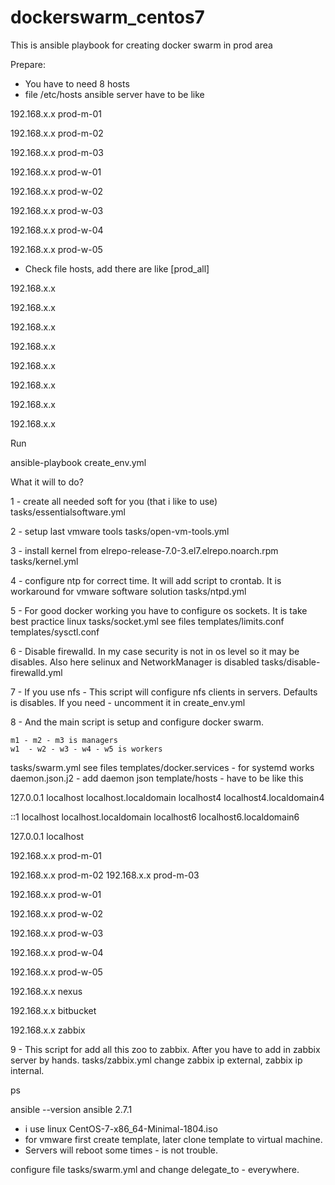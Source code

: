 # dockerswarm_centos7

This is ansible playbook for creating docker swarm in prod area

Prepare:

- You have to need 8 hosts
- file /etc/hosts ansible server have to be like

192.168.x.x prod-m-01

192.168.x.x prod-m-02

192.168.x.x prod-m-03

192.168.x.x prod-w-01

192.168.x.x prod-w-02

192.168.x.x prod-w-03

192.168.x.x prod-w-04

192.168.x.x prod-w-05




- Check file hosts, add there are like 
[prod_all]

192.168.x.x

192.168.x.x

192.168.x.x

192.168.x.x

192.168.x.x

192.168.x.x

192.168.x.x

192.168.x.x


Run

ansible-playbook create_env.yml

What it will to do?



1 - create all needed soft for you (that i like to use)
 tasks/essentialsoftware.yml




2 - setup last vmware tools
 tasks/open-vm-tools.yml




3 - install kernel from elrepo-release-7.0-3.el7.elrepo.noarch.rpm 
tasks/kernel.yml




4 - configure ntp for correct time. It will add script to crontab. It is workaround for vmware software solution
tasks/ntpd.yml



5 - For good docker working you have to configure os sockets. It is take best practice linux
tasks/socket.yml 
see files
templates/limits.conf
templates/sysctl.conf
 


6 - Disable firewalld. In my case security is not in os level so it may be disables. Also here selinux and NetworkManager is disabled
tasks/disable-firewalld.yml



7 - If you use nfs - This script will configure nfs clients in servers. Defaults is disables. If you need - uncomment it in create_env.yml




8 - And the main script is setup and configure docker swarm.

    m1 - m2 - m3 is managers
    w1  - w2 - w3 - w4 - w5 is workers
    
tasks/swarm.yml
see files
templates/docker.services - for systemd works
daemon.json.j2 - add daemon json
template/hosts - have to be like this

127.0.0.1   localhost localhost.localdomain localhost4 localhost4.localdomain4

::1         localhost localhost.localdomain localhost6 localhost6.localdomain6

127.0.0.1 localhost

192.168.x.x prod-m-01

192.168.x.x prod-m-02
192.168.x.x prod-m-03

192.168.x.x prod-w-01

192.168.x.x prod-w-02

192.168.x.x prod-w-03

192.168.x.x prod-w-04

192.168.x.x prod-w-05

192.168.x.x nexus 

192.168.x.x bitbucket 

192.168.x.x zabbix 




9 - This script for add all this zoo to zabbix. After you have to add in zabbix server by hands.
tasks/zabbix.yml
change zabbix ip external, zabbix ip internal.





ps

 ansible --version
ansible 2.7.1
 - i use linux CentOS-7-x86_64-Minimal-1804.iso
 - for vmware first create template, later clone template to virtual machine.
 - Servers will reboot some times - is not trouble.

configure file tasks/swarm.yml and change delegate_to - everywhere.





